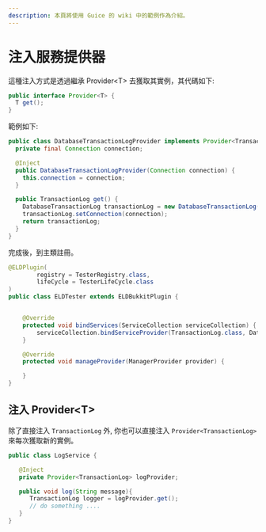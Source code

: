 ```yaml
---
description: 本頁將使用 Guice 的 wiki 中的範例作為介紹。
---
```


# 注入服務提供器

這種注入方式是透過繼承 Provider&lt;T&gt; 去獲取其實例，其代碼如下:

```java
public interface Provider<T> {
  T get();
}
```

範例如下:

```java
public class DatabaseTransactionLogProvider implements Provider<TransactionLog> {
  private final Connection connection;

  @Inject
  public DatabaseTransactionLogProvider(Connection connection) {
    this.connection = connection;
  }

  public TransactionLog get() {
    DatabaseTransactionLog transactionLog = new DatabaseTransactionLog();
    transactionLog.setConnection(connection);
    return transactionLog;
  }
}
```

完成後，到主類註冊。

```java
@ELDPlugin(
        registry = TesterRegistry.class,
        lifeCycle = TesterLifeCycle.class
)
public class ELDTester extends ELDBukkitPlugin {


    @Override
    protected void bindServices(ServiceCollection serviceCollection) {
        serviceCollection.bindServiceProvider(TransactionLog.class, DatabaseTransactionLogProvider.class);
    }

    @Override
    protected void manageProvider(ManagerProvider provider) {

    }
}
```

## 注入 Provider&lt;T&gt;

除了直接注入 `TransactionLog` 外, 你也可以直接注入 `Provider<TransactionLog>` 來每次獲取新的實例。

```java
public class LogService {

   @Inject
   private Provider<TransactionLog> logProvider;

   public void log(String message){
      TransactionLog logger = logProvider.get();
      // do something ....
   }
}
```




